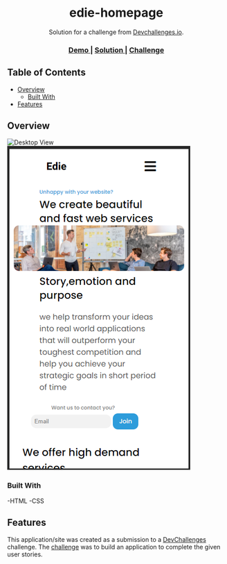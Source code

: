 <!-- Please update value in the {}  -->

<h1 align="center">edie-homepage</h1>

<div align="center">
   Solution for a challenge from  <a href="http://devchallenges.io" target="_blank">Devchallenges.io</a>.
</div>

<div align="center">
  
    
  <h3>
    <a href="https://venky-cs.github.io/edie-homepage/"> <!-- palitan mo to  -->
      Demo
    </a>
    <span> | </span>
    <a href="https://github.com/venky-cs/edie-homepage"> <!-- palitan mo to  -->
      Solution
    </a>
    <span> | </span>
    <a href="https://devchallenges.io/challenges/xobQBuf8zWWmiYMIAZe0">
      Challenge
    </a>
  </h3>
</div>

<!-- TABLE OF CONTENTS -->

## Table of Contents

- [Overview](#overview)
  - [Built With](#built-with)
- [Features](#features)

<!-- OVERVIEW -->

## Overview

  <img src="./images/dc7Desktop.png" alt="Desktop View">
  <img src="./images/dc7Mobile.png" alt="Mobile View">


### Built With

<!-- This section should list any major frameworks that you built your project using. Here are a few examples.-->

-HTML
-CSS

## Features

<!-- List the features of your application or follow the template. Don't share the figma file here 🙂 -->

This application/site was created as a submission to a [DevChallenges](https://devchallenges.io/challenges) challenge. The [challenge](https://devchallenges.io/challenges/wBunSb7FPrIepJZAg0sY) was to build an application to complete the given user stories.
